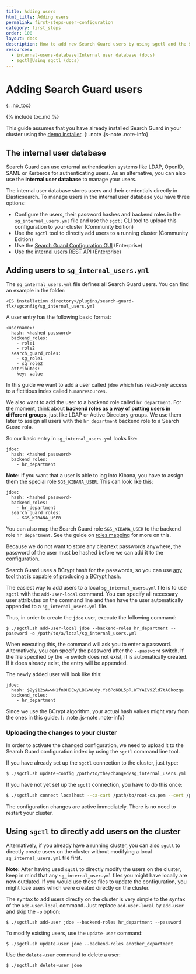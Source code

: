 ```yaml
---
title: Adding users
html_title: Adding users
permalink: first-steps-user-configuration
category: first_steps
order: 100
layout: docs
description: How to add new Search Guard users by using sgctl and the Search Guard configuration.
resources:
  - internal-users-database|Internal user database (docs)  
  - sgctl|Using sgctl (docs)  
---
```

<!---
Copyright 2022 floragunn GmbH
-->

# Adding Search Guard users
{: .no_toc}

{% include toc.md %}

This guide assumes that you have already installed Search Guard in your cluster using the [demo installer](demo-installer).
{: .note .js-note .note-info}

## The internal user database

Search Guard can use external authentication systems like LDAP, OpenID, SAML or Kerberos for authenticating users. As an alternative, you can also use the **internal user database** to manage your users.

The internal user database stores users and their credentials directly in Elasticsearch. To manage users in the internal user database you have three options:

* Configure the users, their password hashes and backend roles in the `sg_internal_users.yml` file and use the `sgctl` CLI tool to upload this configuration to your cluster (Community Edition)
* Use the `sgctl` tool to directly add users to a running cluster (Community Edition)
* Use the [Search Guard Configuration GUI](configuration-gui) (Enterprise)
* Use the [internal users REST API](rest-api-internalusers) (Enterprise)

## Adding users to `sg_internal_users.yml`

The `sg_internal_users.yml` file defines all Search Guard users. You can find an example in the folder:

```
<ES installation directory>/plugins/search-guard-flx/sgconfig/sg_internal_users.yml
```

A user entry has the following basic format:

```
<username>:
  hash: <hashed password>
  backend_roles:
    - role1
    - role2
  search_guard_roles:
    - sg_role1
    - sg_role2
  attributes:
    key: value      
```

In this guide we want to add a user called `jdoe` which has read-only access to a fictitious index called `humanresources`.

We also want to add the user to a backend role called `hr_department`. For the moment, think about **backend roles as a way of putting users in different groups**, just like LDAP or Active Directory groups. We use them later to assign all users with the `hr_department` backend role to a Search Guard role. 

So our basic entry in `sg_internal_users.yml` looks like:

```
jdoe:
  hash: <hashed password>
  backend_roles:
    - hr_department
```

**Note:** If you want that a user is able to log into Kibana, you have to assign them the special role `SGS_KIBANA_USER`. This can look like this:

```
jdoe:
  hash: <hashed password>
  backend_roles:
    - hr_department
  search_guard_roles:
    - SGS_KIBANA_USER  
```

You can also map the Search Guard role `SGS_KIBANA_USER` to the backend role `hr_department`. See the guide on [roles mapping](firststeps_rolesmapping.md) for more on this.

Because we do not want to store any cleartext passwords anywhere, the password of the user must be hashed before we can add it to the configuration.

Search Guard uses a BCrypt hash for the passwords, so you can use [any tool that is capable of producing a BCrypt hash](https://bcrypt-generator.com/).

The easiest way to add users to a local `sg_internal_users.yml` file is to use `sgctl` with the `add-user-local` command. You can specify all necessary user attributes on the command line and then have the user automatically appended to a `sg_internal_users.yml` file.

Thus, in order to create the `jdoe` user, execute the following command:

```
$ ./sgctl.sh add-user-local jdoe --backend-roles hr_department --password -o /path/to/a/local/sg_internal_users.yml
```

When executing this, the command will ask you to enter a password. Alternatively, you can specify the password after the `--password` switch. If the file specified by the `-o` switch does not exist, it is automatically created. If it does already exist, the entry will be appended.

The newly added user will look like this:

```
jdoe:
  hash: $2y$12$AwwN1fn0HDEw/LBCwWU0y.Ys6PoKBL5pR.WTYAIV92ld7tA8kozqa
  backend_roles:
    - hr_department
```

Since we use the BCrypt algorithm, your actual hash values might vary from the ones in this guide.
{: .note .js-note .note-info}


### Uploading the changes to your cluster

In order to activate the changed configuration, we need to upload it to the Search Guard configuration index by using the `sgctl` command line tool. 

If you have already set up the `sgctl` connection to the cluster, just type:

```bash
$ ./sgctl.sh update-config /path/to/the/changed/sg_internal_users.yml
```

If you have not yet set up the `sgctl` connection, you have to do this once:

```bash
$ ./sgctl.sh connect localhost --ca-cart /path/to/root-ca.pem --cert /path/to/admin-cert.pem --key /path/to/admin-cert-private-key.pem
```

The configuration changes are active immediately. There is no need to restart your cluster.

## Using `sgctl` to directly add users on the cluster

Alternatively, if you already have a running cluster, you can also `sgctl` to directly create users on the cluster without modifying a local `sg_internal_users.yml` file first.

**Note:** After having used `sgctl` to directly modify the users on the cluster, keep in mind that any `sg_internal_user.yml` files you might have locally are now outdated. If you would use these files to update the configuration, you might lose users which were created directly on the cluster.

The syntax to add users directly on the cluster is very simple to the syntax of the `add-user-local` command. Just replace `add-user-local` by `add-user` and skip the `-o` option:

```
$ ./sgctl.sh add-user jdoe --backend-roles hr_department --password
```

To modify existing users, use the `update-user` command:

```
$ ./sgctl.sh update-user jdoe --backend-roles another_department
```

Use the `delete-user` command to delete a user:

```
$ ./sgctl.sh delete-user jdoe 
```
